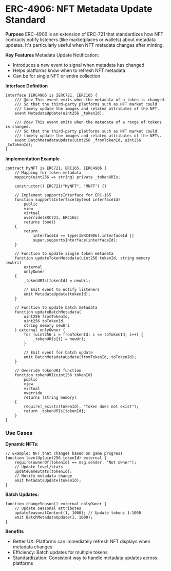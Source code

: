 # ERC-4906: NFT Metadata Update Standard

**Purpose**
ERC-4906 is an extension of ERC-721 that standardizes how NFT contracts notify listeners (like marketplaces or wallets) about metadata updates. It's particularly useful when NFT metadata changes after minting.

**Key Features**
Metadata Update Notification:

- Introduces a new event to signal when metadata has changed
- Helps platforms know when to refresh NFT metadata
- Can be for single NFT or entire collection

**Interface Definition**

```solidity
interface IERC4906 is IERC721, IERC165 {
    /// @dev This event emits when the metadata of a token is changed.
    /// So that the third-party platforms such as NFT market could
    /// timely update the images and related attributes of the NFT.
    event MetadataUpdate(uint256 _tokenId);

    /// @dev This event emits when the metadata of a range of tokens is changed.
    /// So that the third-party platforms such as NFT market could
    /// timely update the images and related attributes of the NFTs.
    event BatchMetadataUpdate(uint256 _fromTokenId, uint256 _toTokenId);
}
```

**Implementation Example**

```solidity
contract MyNFT is ERC721, ERC165, IERC4906 {
    // Mapping for token metadata
    mapping(uint256 => string) private _tokenURIs;

    constructor() ERC721("MyNFT", "MNFT") {}

    // Implement supportsInterface for ERC-165
    function supportsInterface(bytes4 interfaceId) 
        public 
        view 
        virtual 
        override(ERC721, ERC165) 
        returns (bool) 
    {
        return
            interfaceId == type(IERC4906).interfaceId ||
            super.supportsInterface(interfaceId);
    }

    // Function to update single token metadata
    function updateTokenMetadata(uint256 tokenId, string memory newUri) 
        external 
        onlyOwner 
    {
        _tokenURIs[tokenId] = newUri;
        
        // Emit event to notify listeners
        emit MetadataUpdate(tokenId);
    }

    // Function to update batch metadata
    function updateBatchMetadata(
        uint256 fromTokenId, 
        uint256 toTokenId, 
        string memory newUri
    ) external onlyOwner {
        for (uint256 i = fromTokenId; i <= toTokenId; i++) {
            _tokenURIs[i] = newUri;
        }
        
        // Emit event for batch update
        emit BatchMetadataUpdate(fromTokenId, toTokenId);
    }

    // Override tokenURI function
    function tokenURI(uint256 tokenId) 
        public 
        view 
        virtual 
        override 
        returns (string memory) 
    {
        require(_exists(tokenId), "Token does not exist");
        return _tokenURIs[tokenId];
    }
}
```

### Use Cases

**Dynamic NFTs:**

```solidity
// Example: NFT that changes based on game progress
function levelUp(uint256 tokenId) external {
    require(ownerOf(tokenId) == msg.sender, "Not owner");
    // Update level/stats
    updateGameStats(tokenId);
    // Notify metadata change
    emit MetadataUpdate(tokenId);
}
```

**Batch Updates:**

```solidity// Example: Season change affecting multiple NFTs
function changeSeason() external onlyOwner {
    // Update seasonal attributes
    updateSeasonalContent(1, 1000); // Update tokens 1-1000
    emit BatchMetadataUpdate(1, 1000);
}
```

**Benefits**

- Better UX: Platforms can immediately refresh NFT displays when metadata changes
- Efficiency: Batch updates for multiple tokens
- Standardization: Consistent way to handle metadata updates across platforms